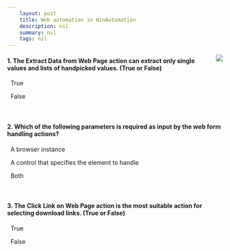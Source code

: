 ```yaml
---
    layout: post
    title: Web automation in WinAutomation  
    description: nil
    summary: nil
    tags: nil
---
```



 <a target="_blank" href="https://docs.microsoft.com/en-us/learn/modules/web-automation/7-check-knowledge/"><i class="fas fa-external-link-alt"></i> </a>
 <img align="right" src="https://docs.microsoft.com/en-us/learn/achievements/web-automation.svg">
####  1. The Extract Data from Web Page action can extract only single values and lists of handpicked values. (True or False)


<i class='far fa-square'></i> &nbsp;&nbsp;True

<i class='fas fa-check-square' style='color: Dodgerblue;'></i> &nbsp;&nbsp;False
<br />
<br />
<br />

####  2. Which of the following parameters is required as input by the web form handling actions?


<i class='far fa-square'></i> &nbsp;&nbsp;A browser instance

<i class='far fa-square'></i> &nbsp;&nbsp;A control that specifies the element to handle

<i class='fas fa-check-square' style='color: Dodgerblue;'></i> &nbsp;&nbsp;Both
<br />
<br />
<br />

####  3. The Click Link on Web Page action is the most suitable action for selecting download links. (True or False)


<i class='far fa-square'></i> &nbsp;&nbsp;True

<i class='fas fa-check-square' style='color: Dodgerblue;'></i> &nbsp;&nbsp;False
<br />
<br />
<br />
